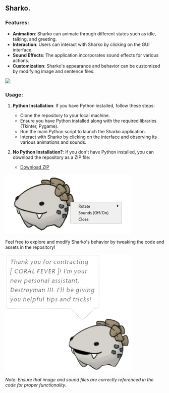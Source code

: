 
## Sharko.

### Features:
- **Animation**: Sharko can animate through different states such as idle, talking, and greeting.
- **Interaction**: Users can interact with Sharko by clicking on the GUI interface.
- **Sound Effects**: The application incorporates sound effects for various actions.
- **Customization**: Sharko's appearance and behavior can be customized by modifying image and sentence files.

<img src="/img/5.gif" width="400">

### Usage:
1. **Python Installation**: If you have Python installed, follow these steps:
    - Clone the repository to your local machine.
    - Ensure you have Python installed along with the required libraries (Tkinter, Pygame).
    - Run the main Python script to launch the Sharko application.
    - Interact with Sharko by clicking on the interface and observing its various animations and sounds.

2. **No Python Installation?**: If you don't have Python installed, you can download the repository as a ZIP file:
    - [Download ZIP](https://github.com/pinkiwinter/sharko-pet/blob/main/sharko.zip)


<img src="/img/2.png" width="400">

Feel free to explore and modify Sharko's behavior by tweaking the code and assets in the repository!

<img src="/img/1.png" width="400">

*Note: Ensure that image and sound files are correctly referenced in the code for proper functionality.*